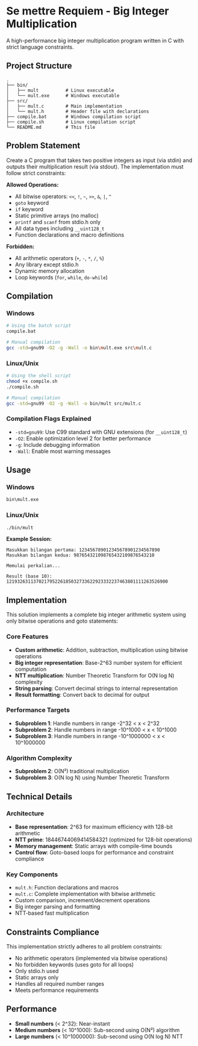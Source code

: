# Se mettre Requiem - Big Integer Multiplication

A high-performance big integer multiplication program written in C with strict language constraints.

## Project Structure

```
.
├── bin/
│   ├── mult          # Linux executable
│   └── mult.exe      # Windows executable
├── src/
│   ├── mult.c        # Main implementation
│   └── mult.h        # Header file with declarations
├── compile.bat       # Windows compilation script
├── compile.sh        # Linux compilation script
└── README.md         # This file
```

## Problem Statement

Create a C program that takes two positive integers as input (via stdin) and outputs their multiplication result (via stdout). The implementation must follow strict constraints:

**Allowed Operations:**

- All bitwise operators: `<<`, `!`, `~`, `>>`, `&`, `|`, `^`
- `goto` keyword
- `if` keyword
- Static primitive arrays (no malloc)
- `printf` and `scanf` from stdio.h only
- All data types including `__uint128_t`
- Function declarations and macro definitions

**Forbidden:**

- All arithmetic operators (`+`, `-`, `*`, `/`, `%`)
- Any library except stdio.h
- Dynamic memory allocation
- Loop keywords (`for`, `while`, `do-while`)

## Compilation

### Windows

```bash
# Using the batch script
compile.bat

# Manual compilation
gcc -std=gnu99 -O2 -g -Wall -o bin\mult.exe src\mult.c
```

### Linux/Unix

```bash
# Using the shell script
chmod +x compile.sh
./compile.sh

# Manual compilation
gcc -std=gnu99 -O2 -g -Wall -o bin/mult src/mult.c
```

### Compilation Flags Explained

- `-std=gnu99`: Use C99 standard with GNU extensions (for `__uint128_t`)
- `-O2`: Enable optimization level 2 for better performance
- `-g`: Include debugging information
- `-Wall`: Enable most warning messages

## Usage

### Windows

```bash
bin\mult.exe
```

### Linux/Unix

```bash
./bin/mult
```

**Example Session:**

```
Masukkan bilangan pertama: 123456789012345678901234567890
Masukkan bilangan kedua: 987654321098765432109876543210

Memulai perkalian...

Result (base 10): 121932631137021795226185032733622923332237463801111263526900
```

## Implementation

This solution implements a complete big integer arithmetic system using only bitwise operations and goto statements:

### Core Features

- **Custom arithmetic**: Addition, subtraction, multiplication using bitwise operations
- **Big integer representation**: Base-2^63 number system for efficient computation
- **NTT multiplication**: Number Theoretic Transform for O(N log N) complexity
- **String parsing**: Convert decimal strings to internal representation
- **Result formatting**: Convert back to decimal for output

### Performance Targets

- **Subproblem 1**: Handle numbers in range -2^32 < x < 2^32
- **Subproblem 2**: Handle numbers in range -10^1000 < x < 10^1000
- **Subproblem 3**: Handle numbers in range -10^1000000 < x < 10^1000000

### Algorithm Complexity

- **Subproblem 2**: O(N²) traditional multiplication
- **Subproblem 3**: O(N log N) using Number Theoretic Transform

## Technical Details

### Architecture

- **Base representation**: 2^63 for maximum efficiency with 128-bit arithmetic
- **NTT prime**: 18446744069414584321 (optimized for 128-bit operations)
- **Memory management**: Static arrays with compile-time bounds
- **Control flow**: Goto-based loops for performance and constraint compliance

### Key Components

- `mult.h`: Function declarations and macros
- `mult.c`: Complete implementation with bitwise arithmetic
- Custom comparison, increment/decrement operations
- Big integer parsing and formatting
- NTT-based fast multiplication

## Constraints Compliance

This implementation strictly adheres to all problem constraints:

- No arithmetic operators (implemented via bitwise operations)
- No forbidden keywords (uses goto for all loops)
- Only stdio.h used
- Static arrays only
- Handles all required number ranges
- Meets performance requirements

## Performance

- **Small numbers** (< 2^32): Near-instant
- **Medium numbers** (< 10^1000): Sub-second using O(N²) algorithm
- **Large numbers** (< 10^1000000): Sub-second using O(N log N) NTT
